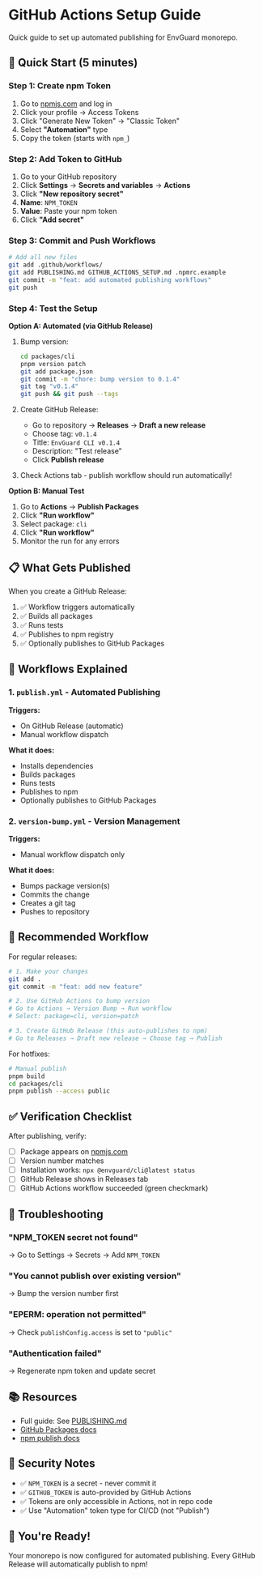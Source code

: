 # GitHub Actions Setup Guide

Quick guide to set up automated publishing for EnvGuard monorepo.

## 🚀 Quick Start (5 minutes)

### Step 1: Create npm Token

1. Go to [npmjs.com](https://www.npmjs.com/) and log in
2. Click your profile → Access Tokens
3. Click "Generate New Token" → "Classic Token"
4. Select **"Automation"** type
5. Copy the token (starts with `npm_`)

### Step 2: Add Token to GitHub

1. Go to your GitHub repository
2. Click **Settings** → **Secrets and variables** → **Actions**
3. Click **"New repository secret"**
4. **Name**: `NPM_TOKEN`
5. **Value**: Paste your npm token
6. Click **"Add secret"**

### Step 3: Commit and Push Workflows

```bash
# Add all new files
git add .github/workflows/
git add PUBLISHING.md GITHUB_ACTIONS_SETUP.md .npmrc.example
git commit -m "feat: add automated publishing workflows"
git push
```

### Step 4: Test the Setup

**Option A: Automated (via GitHub Release)**

1. Bump version:

   ```bash
   cd packages/cli
   pnpm version patch
   git add package.json
   git commit -m "chore: bump version to 0.1.4"
   git tag "v0.1.4"
   git push && git push --tags
   ```

2. Create GitHub Release:
   - Go to repository → **Releases** → **Draft a new release**
   - Choose tag: `v0.1.4`
   - Title: `EnvGuard CLI v0.1.4`
   - Description: "Test release"
   - Click **Publish release**

3. Check Actions tab - publish workflow should run automatically!

**Option B: Manual Test**

1. Go to **Actions** → **Publish Packages**
2. Click **"Run workflow"**
3. Select package: `cli`
4. Click **"Run workflow"**
5. Monitor the run for any errors

## 📋 What Gets Published

When you create a GitHub Release:

1. ✅ Workflow triggers automatically
2. ✅ Builds all packages
3. ✅ Runs tests
4. ✅ Publishes to npm registry
5. ✅ Optionally publishes to GitHub Packages

## 🔧 Workflows Explained

### 1. `publish.yml` - Automated Publishing

**Triggers:**

- On GitHub Release (automatic)
- Manual workflow dispatch

**What it does:**

- Installs dependencies
- Builds packages
- Runs tests
- Publishes to npm
- Optionally publishes to GitHub Packages

### 2. `version-bump.yml` - Version Management

**Triggers:**

- Manual workflow dispatch only

**What it does:**

- Bumps package version(s)
- Commits the change
- Creates a git tag
- Pushes to repository

## 🎯 Recommended Workflow

For regular releases:

```bash
# 1. Make your changes
git add .
git commit -m "feat: add new feature"

# 2. Use GitHub Actions to bump version
# Go to Actions → Version Bump → Run workflow
# Select: package=cli, version=patch

# 3. Create GitHub Release (this auto-publishes to npm)
# Go to Releases → Draft new release → Choose tag → Publish
```

For hotfixes:

```bash
# Manual publish
pnpm build
cd packages/cli
pnpm publish --access public
```

## ✅ Verification Checklist

After publishing, verify:

- [ ] Package appears on [npmjs.com](https://www.npmjs.com/package/@envguard/cli)
- [ ] Version number matches
- [ ] Installation works: `npx @envguard/cli@latest status`
- [ ] GitHub Release shows in Releases tab
- [ ] GitHub Actions workflow succeeded (green checkmark)

## 🐛 Troubleshooting

### "NPM_TOKEN secret not found"

→ Go to Settings → Secrets → Add `NPM_TOKEN`

### "You cannot publish over existing version"

→ Bump the version number first

### "EPERM: operation not permitted"

→ Check `publishConfig.access` is set to `"public"`

### "Authentication failed"

→ Regenerate npm token and update secret

## 📚 Resources

- Full guide: See [PUBLISHING.md](./PUBLISHING.md)
- [GitHub Packages docs](https://docs.github.com/en/packages/working-with-a-github-packages-registry/working-with-the-npm-registry)
- [npm publish docs](https://docs.npmjs.com/cli/v9/commands/npm-publish)

## 🔐 Security Notes

- ✅ `NPM_TOKEN` is a secret - never commit it
- ✅ `GITHUB_TOKEN` is auto-provided by GitHub Actions
- ✅ Tokens are only accessible in Actions, not in repo code
- ✅ Use "Automation" token type for CI/CD (not "Publish")

## 🎉 You're Ready!

Your monorepo is now configured for automated publishing. Every GitHub Release will automatically publish to npm!
